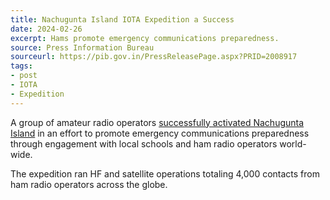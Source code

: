 ```yaml
---
title: Nachugunta Island IOTA Expedition a Success
date: 2024-02-26
excerpt: Hams promote emergency communications preparedness.
source: Press Information Bureau
sourceurl: https://pib.gov.in/PressReleasePage.aspx?PRID=2008917
tags:
- post
- IOTA
- Expedition
---
```

A group of amateur radio operators [successfully activated Nachugunta Island](https://pib.gov.in/PressReleasePage.aspx?PRID=2008917) in an effort to promote emergency communications preparedness through engagement with local schools and ham radio operators world-wide.

The expedition ran HF and satellite operations totaling 4,000 contacts from ham radio operators across the globe.